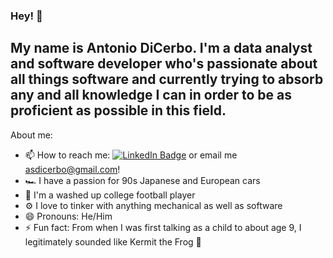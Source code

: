 ### Hey! 👋 

My name is Antonio DiCerbo. I'm a data analyst and software developer who's passionate about all things software and currently trying to absorb any and all knowledge I can in order to be as proficient as possible in this field. 
--
About me:
- 📫 How to reach me: <a href="https://www.linkedin.com/in/antonio-dicerbo/"><img src="https://img.shields.io/badge/LinkedIn-blue?style=for-the-badge&logo=linkedin&logoColor=white" alt="LinkedIn Badge"/></a> or email me <a href="mailto:asdicerbo@gmail.com">asdicerbo@gmail.com</a>!
- 🏎️ I have a passion for 90s Japanese and European cars
- 🏈 I'm a washed up college football player
- ⚙️ I love to tinker with anything mechanical as well as software
- 😄 Pronouns: He/Him
- ⚡ Fun fact: From when I was first talking as a child to about age 9, I legitimately sounded like Kermit the Frog 🐸
<!--
**adicerbo/adicerbo** is a ✨ _special_ ✨ repository because its `README.md` (this file) appears on your GitHub profile.

Here are some ideas to get you started:

- 🔭 I’m currently working on ...
- 🌱 I’m currently learning ...
- 👯 I’m looking to collaborate on ...
- 🤔 I’m looking for help with ...
- 💬 Ask me about ...
- 📫 How to reach me: ...
- 😄 Pronouns: ...
- ⚡ Fun fact: ...
-->
